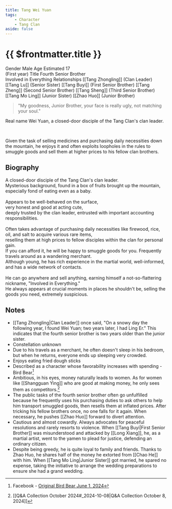 ```yaml
---
title: Tang Wei Yuan
tags:
    - Character
    - Tang Clan
aside: false
---
```


# {{ $frontmatter.title }}

<ChTabs position="bottom">
    <ChTab title="Tang Wei Yuan">
        <Ch
            src='/images/characters/brother4/normal.webp' 
            position='right'/>
        <ChName nameZh='唐惟元' nameEn='Tang Wei Yuan' position='right' />
        <ChTable>
            <ChTr>
                <ChTd isTitle=true>
                    Gender
                </ChTd>
                <ChTd>
                    Male
                </ChTd>
            </ChTr>
            <ChTr>
                <ChTd isTitle=true>
                    Age
                </ChTd>
                <ChTd>
                    Estimated 17<br>(First year)
                </ChTd>
            </ChTr>
            <ChTr>
                <ChTd isTitle=true>
                    Title
                </ChTd>
                <ChTd>
                    Fourth Senior Brother<br>Involved in Everything
                </ChTd>
            </ChTr>
            <ChTr>
                <ChTd isTitle=true position='center'>
                    Relationships
                </ChTd>
            </ChTr>
            <ChTr>
                <ChTd position='center'>
                    [[Tang Zhongling]] (Clan Leader)
                </ChTd>
            </ChTr>
            <ChTr>
                <ChTd position='center'>
                    [[Tang Lu]] (Senior Sister)
                </ChTd>
            </ChTr>
            <ChTr>
                <ChTd position='center'>  
                    [[Tang Buyi]] (First Senior Brother)
                </ChTd>
            </ChTr>
            <ChTr>
                <ChTd position='center'>  
                    [[Tang Zheng]] (Second Senior Brother)
                </ChTd>
            </ChTr>
            <ChTr>
                <ChTd position='center'>  
                    [[Tang Sheng]] (Third Senior Brother)
                </ChTd>
            </ChTr>
            <ChTr>
                <ChTd position='center'>
                    [[Tang Mo Ling]] (Junior Sister)
                </ChTd>
            </ChTr>
            <ChTr>
                <ChTd position='center'>
                    [[Zhao Huo]] (Junior Brother)
                </ChTd>
            </ChTr>
        </ChTable>
    </ChTab>
</ChTabs>

> "My goodness, Junior Brother, your face is really ugly, not matching your soul."

Real name Wei Yuan, a closed-door disciple of the Tang Clan's clan leader.

<br>

Given the task of selling medicines and purchasing daily necessities down the mountain, he enjoys it and often exploits loopholes in the rules to smuggle goods and sell them at higher prices to his fellow clan brothers.

## Biography

<Tabs>
  <Tab title="Biography One">
	A closed-door disciple of the Tang Clan's clan leader.<br>
	Mysterious background, found in a box of fruits brought up the mountain,<br>
	especially fond of eating even as a baby.<br><br>
	Appears to be well-behaved on the surface,<br>
	very honest and good at acting cute,<br>
	deeply trusted by the clan leader, entrusted with important accounting responsibilities.<br><br>
	Often takes advantage of purchasing daily necessities like firewood, rice, oil, and salt to acquire various rare items,<br>
	reselling them at high prices to fellow disciples within the clan for personal gain.<br>
	If you can afford it, he will be happy to smuggle goods for you.
  </Tab>
  <Tab title="Biography Two">
	Frequently travels around as a wandering merchant.<br>
	Although young, he has rich experience in the martial world, well-informed, and has a wide network of contacts.<br><br>
	He can go anywhere and sell anything, earning himself a not-so-flattering nickname, "Involved in Everything."<br>
	He always appears at crucial moments in places he shouldn't be, selling the goods you need, extremely suspicious.
  </Tab>
</Tabs>

## Notes

-   [[Tang Zhongling|Clan Leader]] once said, "On a snowy day the following year, I found Wei Yuan; two years later, I had Ling Er." This indicates that the fourth senior brother is two years older than the junior sister.
-   Constellation unknown
-   Due to his travels as a merchant, he often doesn't sleep in his bedroom, but when he returns, everyone ends up sleeping very crowded.
-   Enjoys eating fried dough sticks
-   Described as a character whose favorability increases with spending - Bird Bear[^2]
-   Ambitious, in his eyes, money naturally leads to women. As for women like [[Shangguan Ying]] who are good at making money, he only sees them as competitors.[^1]
-   The public tasks of the fourth senior brother often go unfulfilled because he frequently uses his purchasing duties to ask others to help him transport smuggled goods, then resells them at inflated prices. After tricking his fellow brothers once, no one falls for it again. When necessary, he pushes [[Zhao Huo]] forward to divert attention.
-   Cautious and almost cowardly. Always advocates for peaceful resolutions and rarely resorts to violence. When [[Tang Buyi|First Senior Brother]] was misunderstood and attacked by [[Long Xiang]], he, as a martial artist, went to the yamen to plead for justice, defending an ordinary citizen.
-   Despite being greedy, he is quite loyal to family and friends. Thanks to Zhao Huo, he shares half of the money he extorted from [[Chao He]] with him. When [[Tang Mo Ling|Junior Sister]] got married, he spared no expense, taking the initiative to arrange the wedding preparations to ensure she had a grand wedding.

[^1]: [[Q&A Collection October 2024#_2024-10-08|Q&A Collection October 8, 2024]]
[^2]: Facebook - [Original Bird Bear June 1, 2024](https://www.facebook.com/obbstudio/posts/pfbid02DWHjzPLdRguLBns6wSeWRQUC1DcNr4nRNhgGfytbghiHANhircvTyAGndWyktv5Dl)